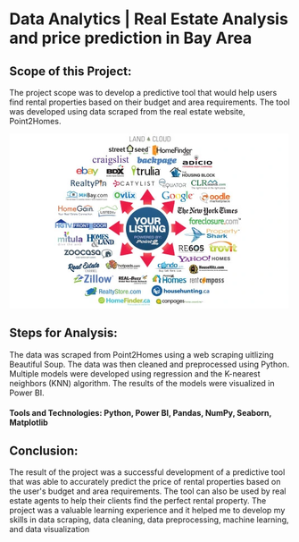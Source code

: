# Data Analytics | Real Estate Analysis and price prediction in Bay Area

## Scope of this Project:
The project scope was to develop a predictive tool that would help users find rental properties based on their budget and area requirements. The tool was developed using data scraped from the real estate website, Point2Homes.

![Image](./Point2_homes.webp)

## Steps for Analysis:
The data was scraped from Point2Homes using a web scraping uitlizing Beautiful Soup.
The data was then cleaned and preprocessed using Python.
Multiple models were developed using regression and the K-nearest neighbors (KNN) algorithm.
The results of the models were visualized in Power BI.

#### Tools and Technologies: Python, Power BI, Pandas, NumPy, Seaborn, Matplotlib

## Conclusion: 
The result of the project was a successful development of a predictive tool that was able to accurately predict the price of rental properties based on the user's budget and area requirements. The tool can also be used by real estate agents to help their clients find the perfect rental property. The project was a valuable learning experience and it helped me to develop my skills in data scraping, data cleaning, data preprocessing, machine learning, and data visualization

